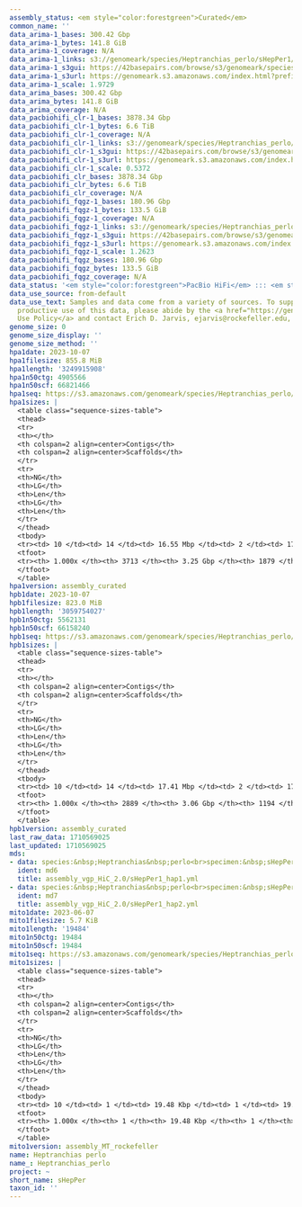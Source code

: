 ```yaml
---
assembly_status: <em style="color:forestgreen">Curated</em>
common_name: ''
data_arima-1_bases: 300.42 Gbp
data_arima-1_bytes: 141.8 GiB
data_arima-1_coverage: N/A
data_arima-1_links: s3://genomeark/species/Heptranchias_perlo/sHepPer1/genomic_data/arima/<br>
data_arima-1_s3gui: https://42basepairs.com/browse/s3/genomeark/species/Heptranchias_perlo/sHepPer1/genomic_data/arima/
data_arima-1_s3url: https://genomeark.s3.amazonaws.com/index.html?prefix=species/Heptranchias_perlo/sHepPer1/genomic_data/arima/
data_arima-1_scale: 1.9729
data_arima_bases: 300.42 Gbp
data_arima_bytes: 141.8 GiB
data_arima_coverage: N/A
data_pacbiohifi_clr-1_bases: 3878.34 Gbp
data_pacbiohifi_clr-1_bytes: 6.6 TiB
data_pacbiohifi_clr-1_coverage: N/A
data_pacbiohifi_clr-1_links: s3://genomeark/species/Heptranchias_perlo/sHepPer1/genomic_data/pacbio_hifi/<br>
data_pacbiohifi_clr-1_s3gui: https://42basepairs.com/browse/s3/genomeark/species/Heptranchias_perlo/sHepPer1/genomic_data/pacbio_hifi/
data_pacbiohifi_clr-1_s3url: https://genomeark.s3.amazonaws.com/index.html?prefix=species/Heptranchias_perlo/sHepPer1/genomic_data/pacbio_hifi/
data_pacbiohifi_clr-1_scale: 0.5372
data_pacbiohifi_clr_bases: 3878.34 Gbp
data_pacbiohifi_clr_bytes: 6.6 TiB
data_pacbiohifi_clr_coverage: N/A
data_pacbiohifi_fqgz-1_bases: 180.96 Gbp
data_pacbiohifi_fqgz-1_bytes: 133.5 GiB
data_pacbiohifi_fqgz-1_coverage: N/A
data_pacbiohifi_fqgz-1_links: s3://genomeark/species/Heptranchias_perlo/sHepPer1/genomic_data/pacbio_hifi/<br>
data_pacbiohifi_fqgz-1_s3gui: https://42basepairs.com/browse/s3/genomeark/species/Heptranchias_perlo/sHepPer1/genomic_data/pacbio_hifi/
data_pacbiohifi_fqgz-1_s3url: https://genomeark.s3.amazonaws.com/index.html?prefix=species/Heptranchias_perlo/sHepPer1/genomic_data/pacbio_hifi/
data_pacbiohifi_fqgz-1_scale: 1.2623
data_pacbiohifi_fqgz_bases: 180.96 Gbp
data_pacbiohifi_fqgz_bytes: 133.5 GiB
data_pacbiohifi_fqgz_coverage: N/A
data_status: '<em style="color:forestgreen">PacBio HiFi</em> ::: <em style="color:forestgreen">Arima</em>'
data_use_source: from-default
data_use_text: Samples and data come from a variety of sources. To support fair and
  productive use of this data, please abide by the <a href="https://genome10k.soe.ucsc.edu/data-use-policies/">Data
  Use Policy</a> and contact Erich D. Jarvis, ejarvis@rockefeller.edu, with any questions.
genome_size: 0
genome_size_display: ''
genome_size_method: ''
hpa1date: 2023-10-07
hpa1filesize: 855.8 MiB
hpa1length: '3249915908'
hpa1n50ctg: 4905566
hpa1n50scf: 66821466
hpa1seq: https://s3.amazonaws.com/genomeark/species/Heptranchias_perlo/sHepPer1/assembly_curated/sHepPer1.hap1.cur.20231007.fasta.gz
hpa1sizes: |
  <table class="sequence-sizes-table">
  <thead>
  <tr>
  <th></th>
  <th colspan=2 align=center>Contigs</th>
  <th colspan=2 align=center>Scaffolds</th>
  </tr>
  <tr>
  <th>NG</th>
  <th>LG</th>
  <th>Len</th>
  <th>LG</th>
  <th>Len</th>
  </tr>
  </thead>
  <tbody>
  <tr><td> 10 </td><td> 14 </td><td> 16.55 Mbp </td><td> 2 </td><td> 172.36 Mbp </td></tr><tr><td> 20 </td><td> 38 </td><td> 11.93 Mbp </td><td> 4 </td><td> 141.86 Mbp </td></tr><tr><td> 30 </td><td> 68 </td><td> 9.28 Mbp </td><td> 7 </td><td> 101.16 Mbp </td></tr><tr><td> 40 </td><td> 107 </td><td> 7.30 Mbp </td><td> 11 </td><td> 83.46 Mbp </td></tr><tr style="background-color:#cccccc;"><td> 50 </td><td> 162 </td><td style="background-color:#88ff88;"> 4.91 Mbp </td><td> 15 </td><td style="background-color:#88ff88;"> 66.82 Mbp </td></tr><tr><td> 60 </td><td> 242 </td><td> 3.35 Mbp </td><td> 20 </td><td> 53.47 Mbp </td></tr><tr><td> 70 </td><td> 360 </td><td> 2.32 Mbp </td><td> 27 </td><td> 42.91 Mbp </td></tr><tr><td> 80 </td><td> 548 </td><td> 1.26 Mbp </td><td> 36 </td><td> 28.33 Mbp </td></tr><tr><td> 90 </td><td> 973 </td><td> 460.84 Kbp </td><td> 66 </td><td> 3.08 Mbp </td></tr><tr><td> 100 </td><td> 3713 </td><td> 6.69 Kbp </td><td> 1879 </td><td> 6.69 Kbp </td></tr></tbody>
  <tfoot>
  <tr><th> 1.000x </th><th> 3713 </th><th> 3.25 Gbp </th><th> 1879 </th><th> 3.25 Gbp </th></tr>
  </tfoot>
  </table>
hpa1version: assembly_curated
hpb1date: 2023-10-07
hpb1filesize: 823.0 MiB
hpb1length: '3059754027'
hpb1n50ctg: 5562131
hpb1n50scf: 66158240
hpb1seq: https://s3.amazonaws.com/genomeark/species/Heptranchias_perlo/sHepPer1/assembly_curated/sHepPer1.hap2.decon.20231007.fasta.gz
hpb1sizes: |
  <table class="sequence-sizes-table">
  <thead>
  <tr>
  <th></th>
  <th colspan=2 align=center>Contigs</th>
  <th colspan=2 align=center>Scaffolds</th>
  </tr>
  <tr>
  <th>NG</th>
  <th>LG</th>
  <th>Len</th>
  <th>LG</th>
  <th>Len</th>
  </tr>
  </thead>
  <tbody>
  <tr><td> 10 </td><td> 14 </td><td> 17.41 Mbp </td><td> 2 </td><td> 172.44 Mbp </td></tr><tr><td> 20 </td><td> 33 </td><td> 13.55 Mbp </td><td> 4 </td><td> 138.48 Mbp </td></tr><tr><td> 30 </td><td> 59 </td><td> 10.46 Mbp </td><td> 7 </td><td> 97.58 Mbp </td></tr><tr><td> 40 </td><td> 93 </td><td> 7.67 Mbp </td><td> 10 </td><td> 86.89 Mbp </td></tr><tr style="background-color:#cccccc;"><td> 50 </td><td> 140 </td><td style="background-color:#88ff88;"> 5.56 Mbp </td><td> 14 </td><td style="background-color:#88ff88;"> 66.16 Mbp </td></tr><tr><td> 60 </td><td> 205 </td><td> 3.74 Mbp </td><td> 19 </td><td> 52.49 Mbp </td></tr><tr><td> 70 </td><td> 306 </td><td> 2.41 Mbp </td><td> 25 </td><td> 45.03 Mbp </td></tr><tr><td> 80 </td><td> 470 </td><td> 1.42 Mbp </td><td> 33 </td><td> 32.24 Mbp </td></tr><tr><td> 90 </td><td> 829 </td><td> 0.52 Mbp </td><td> 50 </td><td> 8.75 Mbp </td></tr><tr><td> 100 </td><td> 2889 </td><td> 9.87 Kbp </td><td> 1194 </td><td> 9.87 Kbp </td></tr></tbody>
  <tfoot>
  <tr><th> 1.000x </th><th> 2889 </th><th> 3.06 Gbp </th><th> 1194 </th><th> 3.06 Gbp </th></tr>
  </tfoot>
  </table>
hpb1version: assembly_curated
last_raw_data: 1710569025
last_updated: 1710569025
mds:
- data: species:&nbsp;Heptranchias&nbsp;perlo<br>specimen:&nbsp;sHepPer1<br>projects:&nbsp;<br>&nbsp;&nbsp;-&nbsp;vgp<br>data_location:&nbsp;S3<br>release_to:&nbsp;S3<br>haplotype_to_curate:&nbsp;hap1<br>hap1:&nbsp;s3://genomeark/species/Heptranchias_perlo/sHepPer1/assembly_vgp_HiC_2.0/sHepPer1.HiC.hap1.20230606.fasta.gz<br>hap2:&nbsp;s3://genomeark/species/Heptranchias_perlo/sHepPer1/assembly_vgp_HiC_2.0/sHepPer1.HiC.hap2.20230606.fasta.gz<br>pretext_hap1:&nbsp;s3://genomeark/species/Heptranchias_perlo/sHepPer1/assembly_vgp_HiC_2.0/evaluation/hap1/pretext/sHepPer1_hap1__s2_heatmap.pretext<br>pretext_hap2:&nbsp;s3://genomeark/species/Heptranchias_perlo/sHepPer1/assembly_vgp_HiC_2.0/evaluation/hap2/pretext/sHepPer1_hap2__s2_heatmap.pretext<br>kmer_spectra_img:&nbsp;s3://genomeark/species/Heptranchias_perlo/sHepPer1/assembly_vgp_HiC_2.0/evaluation/merqury/sHepPer1_png/<br>mito:&nbsp;s3://genomeark/species/Heptranchias_perlo/sHepPer1/assembly_MT_rockefeller/sHepPer1.MT.20230607.fasta.gz<br>pacbio_read_dir:&nbsp;s3://genomeark/species/Heptranchias_perlo/sHepPer1/genomic_data/pacbio_hifi/<br>pacbio_read_type:&nbsp;hifi<br>hic_read_dir:&nbsp;s3://genomeark/species/Heptranchias_perlo/sHepPer1/genomic_data/arima/<br>pipeline:<br>&nbsp;&nbsp;-&nbsp;hifiasm&nbsp;(0.19.3+galaxy0)<br>&nbsp;&nbsp;-&nbsp;yahs&nbsp;(1.2a.2+galaxy1)<br>assembled_by_group:&nbsp;Rockefeller<br>notes:&nbsp;This&nbsp;was&nbsp;a&nbsp;hifiasm-HiC&nbsp;assembly&nbsp;of&nbsp;sHepPer1,&nbsp;resulting&nbsp;in&nbsp;two&nbsp;complete&nbsp;haplotypes.&nbsp;This&nbsp;individual&nbsp;did&nbsp;have&nbsp;bionano&nbsp;data.&nbsp;HiC&nbsp;scaffolding&nbsp;was&nbsp;performed&nbsp;with&nbsp;yahs.&nbsp;The&nbsp;HiC&nbsp;prep&nbsp;was&nbsp;Arima&nbsp;kit&nbsp;2.&nbsp;The&nbsp;kmer&nbsp;spectra&nbsp;indicate&nbsp;a&nbsp;homogametic&nbsp;specimen.&nbsp;I&nbsp;am&nbsp;submitting&nbsp;both&nbsp;hap1&nbsp;&&nbsp;hap2&nbsp;for&nbsp;dual&nbsp;curation.&nbsp;This&nbsp;is&nbsp;the&nbsp;curation&nbsp;ticket&nbsp;for&nbsp;hap1.&nbsp;
  ident: md6
  title: assembly_vgp_HiC_2.0/sHepPer1_hap1.yml
- data: species:&nbsp;Heptranchias&nbsp;perlo<br>specimen:&nbsp;sHepPer1<br>projects:&nbsp;<br>&nbsp;&nbsp;-&nbsp;vgp<br>data_location:&nbsp;S3<br>release_to:&nbsp;S3<br>haplotype_to_curate:&nbsp;hap2<br>hap1:&nbsp;s3://genomeark/species/Heptranchias_perlo/sHepPer1/assembly_vgp_HiC_2.0/sHepPer1.HiC.hap1.20230606.fasta.gz<br>hap2:&nbsp;s3://genomeark/species/Heptranchias_perlo/sHepPer1/assembly_vgp_HiC_2.0/sHepPer1.HiC.hap2.20230606.fasta.gz<br>pretext_hap1:&nbsp;s3://genomeark/species/Heptranchias_perlo/sHepPer1/assembly_vgp_HiC_2.0/evaluation/hap1/pretext/sHepPer1_hap1__s2_heatmap.pretext<br>pretext_hap2:&nbsp;s3://genomeark/species/Heptranchias_perlo/sHepPer1/assembly_vgp_HiC_2.0/evaluation/hap2/pretext/sHepPer1_hap2__s2_heatmap.pretext<br>kmer_spectra_img:&nbsp;s3://genomeark/species/Heptranchias_perlo/sHepPer1/assembly_vgp_HiC_2.0/evaluation/merqury/sHepPer1_png/<br>mito:&nbsp;s3://genomeark/species/Heptranchias_perlo/sHepPer1/assembly_MT_rockefeller/sHepPer1.MT.20230607.fasta.gz<br>pacbio_read_dir:&nbsp;s3://genomeark/species/Heptranchias_perlo/sHepPer1/genomic_data/pacbio_hifi/<br>pacbio_read_type:&nbsp;hifi<br>hic_read_dir:&nbsp;s3://genomeark/species/Heptranchias_perlo/sHepPer1/genomic_data/arima/<br>pipeline:<br>&nbsp;&nbsp;-&nbsp;hifiasm&nbsp;(0.19.3+galaxy0)<br>&nbsp;&nbsp;-&nbsp;yahs&nbsp;(1.2a.2+galaxy1)<br>assembled_by_group:&nbsp;Rockefeller<br>notes:&nbsp;This&nbsp;was&nbsp;a&nbsp;hifiasm-HiC&nbsp;assembly&nbsp;of&nbsp;sHepPer1,&nbsp;resulting&nbsp;in&nbsp;two&nbsp;complete&nbsp;haplotypes.&nbsp;This&nbsp;individual&nbsp;did&nbsp;have&nbsp;bionano&nbsp;data.&nbsp;HiC&nbsp;scaffolding&nbsp;was&nbsp;performed&nbsp;with&nbsp;yahs.&nbsp;The&nbsp;HiC&nbsp;prep&nbsp;was&nbsp;Arima&nbsp;kit&nbsp;2.&nbsp;The&nbsp;kmer&nbsp;spectra&nbsp;indicate&nbsp;a&nbsp;homogametic&nbsp;specimen.&nbsp;I&nbsp;am&nbsp;submitting&nbsp;both&nbsp;hap1&nbsp;&&nbsp;hap2&nbsp;for&nbsp;dual&nbsp;curation.&nbsp;This&nbsp;is&nbsp;the&nbsp;curation&nbsp;ticket&nbsp;for&nbsp;hap2.&nbsp;
  ident: md7
  title: assembly_vgp_HiC_2.0/sHepPer1_hap2.yml
mito1date: 2023-06-07
mito1filesize: 5.7 KiB
mito1length: '19484'
mito1n50ctg: 19484
mito1n50scf: 19484
mito1seq: https://s3.amazonaws.com/genomeark/species/Heptranchias_perlo/sHepPer1/assembly_MT_rockefeller/sHepPer1.MT.20230607.fasta.gz
mito1sizes: |
  <table class="sequence-sizes-table">
  <thead>
  <tr>
  <th></th>
  <th colspan=2 align=center>Contigs</th>
  <th colspan=2 align=center>Scaffolds</th>
  </tr>
  <tr>
  <th>NG</th>
  <th>LG</th>
  <th>Len</th>
  <th>LG</th>
  <th>Len</th>
  </tr>
  </thead>
  <tbody>
  <tr><td> 10 </td><td> 1 </td><td> 19.48 Kbp </td><td> 1 </td><td> 19.48 Kbp </td></tr><tr><td> 20 </td><td> 1 </td><td> 19.48 Kbp </td><td> 1 </td><td> 19.48 Kbp </td></tr><tr><td> 30 </td><td> 1 </td><td> 19.48 Kbp </td><td> 1 </td><td> 19.48 Kbp </td></tr><tr><td> 40 </td><td> 1 </td><td> 19.48 Kbp </td><td> 1 </td><td> 19.48 Kbp </td></tr><tr style="background-color:#cccccc;"><td> 50 </td><td> 1 </td><td style="background-color:#ff8888;"> 19.48 Kbp </td><td> 1 </td><td style="background-color:#ff8888;"> 19.48 Kbp </td></tr><tr><td> 60 </td><td> 1 </td><td> 19.48 Kbp </td><td> 1 </td><td> 19.48 Kbp </td></tr><tr><td> 70 </td><td> 1 </td><td> 19.48 Kbp </td><td> 1 </td><td> 19.48 Kbp </td></tr><tr><td> 80 </td><td> 1 </td><td> 19.48 Kbp </td><td> 1 </td><td> 19.48 Kbp </td></tr><tr><td> 90 </td><td> 1 </td><td> 19.48 Kbp </td><td> 1 </td><td> 19.48 Kbp </td></tr><tr><td> 100 </td><td> 1 </td><td> 19.48 Kbp </td><td> 1 </td><td> 19.48 Kbp </td></tr></tbody>
  <tfoot>
  <tr><th> 1.000x </th><th> 1 </th><th> 19.48 Kbp </th><th> 1 </th><th> 19.48 Kbp </th></tr>
  </tfoot>
  </table>
mito1version: assembly_MT_rockefeller
name: Heptranchias perlo
name_: Heptranchias_perlo
project: ~
short_name: sHepPer
taxon_id: ''
---
```

